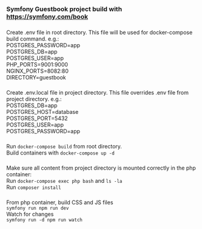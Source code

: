 ### Symfony Guestbook project build with https://symfony.com/book ### 

###
Create .env file in root directory. This file will be used for docker-compose build command.
e.g.: <br>
POSTGRES_PASSWORD=app <br>
POSTGRES_DB=app <br>
POSTGRES_USER=app <br>
PHP_PORTS=9001:9000 <br>
NGINX_PORTS=8082:80 <br>
DIRECTORY=guestbook <br>
###
Create .env.local file in project directory. This file overrides .env file from project directory.
e.g.: <br>
POSTGRES_DB=app <br>
POSTGRES_HOST=database <br>
POSTGRES_PORT=5432 <br>
POSTGRES_USER=app <br>
POSTGRES_PASSWORD=app <br>
###
Run `docker-compose build` from root directory.  <br>
Build containers with `docker-compose up -d` <br>
###
Make sure all content from project directory is mounted correctly in the php container: <br>
Run `docker-compose exec php bash` and `ls -la` <br>
Run `composer install` <br>
###
From php container, build CSS and JS files <br>
`symfony run npm run dev` <br>
Watch for changes <br>
`symfony run -d npm run watch` <br>